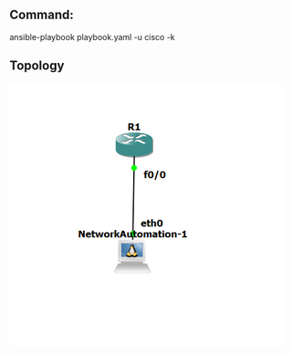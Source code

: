 ## Command:
ansible-playbook playbook.yaml -u cisco -k

## Topology
![Topology](topology.png "Topology")